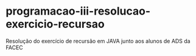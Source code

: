 # programacao-iii-resolucao-exercicio-recursao
Resolução do exercício de recursão em JAVA junto aos alunos de ADS da FACEC
